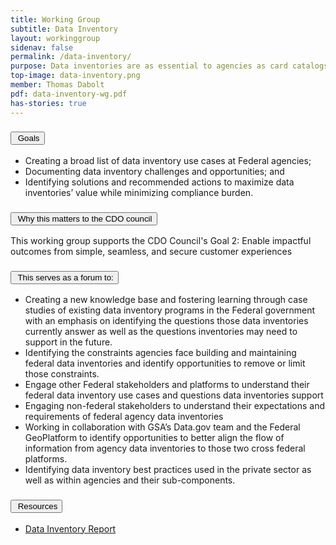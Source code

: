 ```yaml
---
title: Working Group
subtitle: Data Inventory
layout: workinggroup
sidenav: false
permalink: /data-inventory/
purpose: Data inventories are as essential to agencies as card catalogs are to libraries. These inventories make data assets discoverable to machines and humans. To inform policy decisions, CDO’s must ensure their data inventories support their agency missions. 
top-image: data-inventory.png
member: Thomas Dabolt
pdf: data-inventory-wg.pdf
has-stories: true
---
```


<h3 class="usa-accordion__heading"><button class="usa-accordion__button bg-accent-cool-lighter" aria-expanded="false" aria-controls="m-a1"><img src="{{site.baseurl}}/assets/images/icons/ribbon-outline.svg" class="workinggroup__accordion-icon" alt=""> Goals</button></h3>
<div id="m-a1" class="usa-accordion__content">
  <ul>
    <li>Creating a broad list of data inventory use cases at Federal agencies; </li>
    <li>Documenting data inventory challenges and opportunities; and</li>
    <li>Identifying solutions and recommended actions to maximize data inventories’ value while minimizing compliance burden.</li>
  </ul>
</div>
<h3 class="usa-accordion__heading"><button class="usa-accordion__button bg-accent-cool-lighter" aria-expanded="false" aria-controls="m-a2"><img src="{{site.baseurl}}/assets/images/icons/question-circle.svg" class="workinggroup__accordion-icon" alt=""> Why this matters to the CDO council</button></h3>
<div id="m-a2" class="usa-accordion__content">
  <p>This working group supports the CDO Council's Goal 2: Enable impactful outcomes from simple, seamless, and secure customer experiences</p>
</div>    
<h3 class="usa-accordion__heading"><button class="usa-accordion__button bg-accent-cool-lighter" aria-expanded="false" aria-controls="m-a3"><img src="{{site.baseurl}}/assets/images/icons/forum.svg" class="workinggroup__accordion-icon" alt=""> This serves as a forum to:</button></h3>
<div id="m-a3" class="usa-accordion__content">
  <ul>
    <li>Creating a new knowledge base and fostering learning through case studies of existing data inventory programs in the Federal government with an emphasis on identifying the questions those data inventories currently answer as well as the questions inventories may need to support in the future.</li>
    <li>Identifying the constraints agencies face building and maintaining federal data inventories and identify opportunities to remove or limit those constraints.</li>
    <li>Engage other Federal stakeholders and platforms to understand their federal data inventory use cases and questions data inventories support</li>
    <li>Engaging non-federal stakeholders to understand their expectations and requirements of federal agency data inventories</li>
    <li>Working in collaboration with GSA’s Data.gov team and the Federal GeoPlatform to identify opportunities to better align the flow of information from agency data inventories to those two cross federal platforms.</li>
    <li>Identifying data inventory best practices used in the private sector as well as within agencies and their sub-components.</li>
  </ul>
</div>
<h3 class="usa-accordion__heading"><button class="usa-accordion__button bg-accent-cool-lighter" aria-expanded="false" aria-controls="m-a4"><img src="{{site.baseurl}}/assets/images/icons/network-2.svg" class="workinggroup__accordion-icon" alt=""> Resources</button></h3>
<div id="m-a4" class="usa-accordion__content">
  <ul class="add-list-reset">
      <li><a href="https://resources.data.gov/resources/CDOC_Data_Inventory_Report/">Data Inventory Report</a></li>
  </ul>
</div>  
